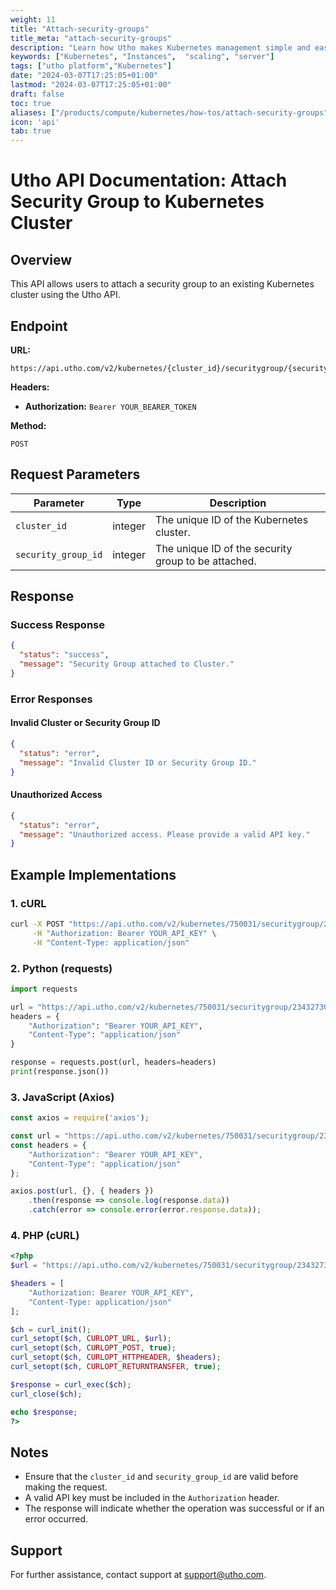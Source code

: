 ```yaml
---
weight: 11
title: "Attach-security-groups"
title_meta: "attach-security-groups"
description: "Learn how Utho makes Kubernetes management simple and easy so you easily anticipate your kubernetes infrastructure costs"
keywords: ["Kubernetes", "Instances",  "scaling", "server"]
tags: ["utho platform","Kubernetes"]
date: "2024-03-07T17:25:05+01:00"
lastmod: "2024-03-07T17:25:05+01:00"
draft: false
toc: true
aliases: ["/products/compute/kubernetes/how-tos/attach-security-groups"]
icon: 'api'
tab: true
---
```

# Utho API Documentation: Attach Security Group to Kubernetes Cluster

## Overview

This API allows users to attach a security group to an existing Kubernetes cluster using the Utho API.

## Endpoint

**URL:**

```
https://api.utho.com/v2/kubernetes/{cluster_id}/securitygroup/{security_group_id}
```

**Headers:**

* **Authorization:** `Bearer YOUR_BEARER_TOKEN`

**Method:**

```
POST
```

## Request Parameters

| Parameter             | Type    | Description                                         |
| --------------------- | ------- | --------------------------------------------------- |
| `cluster_id`        | integer | The unique ID of the Kubernetes cluster.            |
| `security_group_id` | integer | The unique ID of the security group to be attached. |

## Response

### Success Response

```json
{
  "status": "success",
  "message": "Security Group attached to Cluster."
}
```

### Error Responses

#### Invalid Cluster or Security Group ID

```json
{
  "status": "error",
  "message": "Invalid Cluster ID or Security Group ID."
}
```

#### Unauthorized Access

```json
{
  "status": "error",
  "message": "Unauthorized access. Please provide a valid API key."
}
```

## Example Implementations

### 1. cURL

```sh
curl -X POST "https://api.utho.com/v2/kubernetes/750031/securitygroup/23432730" \
     -H "Authorization: Bearer YOUR_API_KEY" \
     -H "Content-Type: application/json"
```

### 2. Python (requests)

```python
import requests

url = "https://api.utho.com/v2/kubernetes/750031/securitygroup/23432730"
headers = {
    "Authorization": "Bearer YOUR_API_KEY",
    "Content-Type": "application/json"
}

response = requests.post(url, headers=headers)
print(response.json())
```

### 3. JavaScript (Axios)

```javascript
const axios = require('axios');

const url = "https://api.utho.com/v2/kubernetes/750031/securitygroup/23432730";
const headers = {
    "Authorization": "Bearer YOUR_API_KEY",
    "Content-Type": "application/json"
};

axios.post(url, {}, { headers })
    .then(response => console.log(response.data))
    .catch(error => console.error(error.response.data));
```

### 4. PHP (cURL)

```php
<?php
$url = "https://api.utho.com/v2/kubernetes/750031/securitygroup/23432730";

$headers = [
    "Authorization: Bearer YOUR_API_KEY",
    "Content-Type: application/json"
];

$ch = curl_init();
curl_setopt($ch, CURLOPT_URL, $url);
curl_setopt($ch, CURLOPT_POST, true);
curl_setopt($ch, CURLOPT_HTTPHEADER, $headers);
curl_setopt($ch, CURLOPT_RETURNTRANSFER, true);

$response = curl_exec($ch);
curl_close($ch);

echo $response;
?>
```

## Notes

* Ensure that the `cluster_id` and `security_group_id` are valid before making the request.
* A valid API key must be included in the `Authorization` header.
* The response will indicate whether the operation was successful or if an error occurred.

## Support

For further assistance, contact support at [support@utho.com](mailto:support@utho.com).
